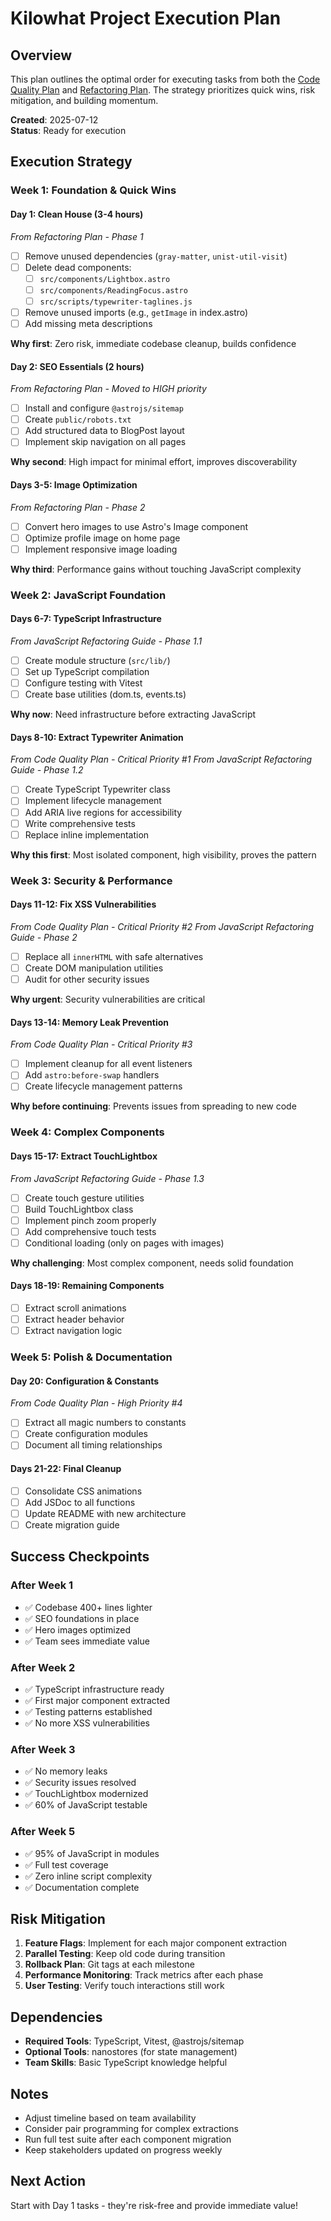 # Kilowhat Project Execution Plan

## Overview

This plan outlines the optimal order for executing tasks from both the [Code Quality Plan](./code-quality-plan.md) and [Refactoring Plan](./refactoring-plan.md). The strategy prioritizes quick wins, risk mitigation, and building momentum.

**Created**: 2025-07-12  
**Status**: Ready for execution

## Execution Strategy

### Week 1: Foundation & Quick Wins

#### Day 1: Clean House (3-4 hours)
*From Refactoring Plan - Phase 1*
- [ ] Remove unused dependencies (`gray-matter`, `unist-util-visit`)
- [ ] Delete dead components:
  - [ ] `src/components/Lightbox.astro`
  - [ ] `src/components/ReadingFocus.astro` 
  - [ ] `src/scripts/typewriter-taglines.js`
- [ ] Remove unused imports (e.g., `getImage` in index.astro)
- [ ] Add missing meta descriptions

**Why first**: Zero risk, immediate codebase cleanup, builds confidence

#### Day 2: SEO Essentials (2 hours)
*From Refactoring Plan - Moved to HIGH priority*
- [ ] Install and configure `@astrojs/sitemap`
- [ ] Create `public/robots.txt`
- [ ] Add structured data to BlogPost layout
- [ ] Implement skip navigation on all pages

**Why second**: High impact for minimal effort, improves discoverability

#### Days 3-5: Image Optimization
*From Refactoring Plan - Phase 2*
- [ ] Convert hero images to use Astro's Image component
- [ ] Optimize profile image on home page
- [ ] Implement responsive image loading

**Why third**: Performance gains without touching JavaScript complexity

### Week 2: JavaScript Foundation

#### Days 6-7: TypeScript Infrastructure
*From JavaScript Refactoring Guide - Phase 1.1*
- [ ] Create module structure (`src/lib/`)
- [ ] Set up TypeScript compilation
- [ ] Configure testing with Vitest
- [ ] Create base utilities (dom.ts, events.ts)

**Why now**: Need infrastructure before extracting JavaScript

#### Days 8-10: Extract Typewriter Animation
*From Code Quality Plan - Critical Priority #1*
*From JavaScript Refactoring Guide - Phase 1.2*
- [ ] Create TypeScript Typewriter class
- [ ] Implement lifecycle management
- [ ] Add ARIA live regions for accessibility
- [ ] Write comprehensive tests
- [ ] Replace inline implementation

**Why this first**: Most isolated component, high visibility, proves the pattern

### Week 3: Security & Performance

#### Days 11-12: Fix XSS Vulnerabilities
*From Code Quality Plan - Critical Priority #2*
*From JavaScript Refactoring Guide - Phase 2*
- [ ] Replace all `innerHTML` with safe alternatives
- [ ] Create DOM manipulation utilities
- [ ] Audit for other security issues

**Why urgent**: Security vulnerabilities are critical

#### Days 13-14: Memory Leak Prevention
*From Code Quality Plan - Critical Priority #3*
- [ ] Implement cleanup for all event listeners
- [ ] Add `astro:before-swap` handlers
- [ ] Create lifecycle management patterns

**Why before continuing**: Prevents issues from spreading to new code

### Week 4: Complex Components

#### Days 15-17: Extract TouchLightbox
*From JavaScript Refactoring Guide - Phase 1.3*
- [ ] Create touch gesture utilities
- [ ] Build TouchLightbox class
- [ ] Implement pinch zoom properly
- [ ] Add comprehensive touch tests
- [ ] Conditional loading (only on pages with images)

**Why challenging**: Most complex component, needs solid foundation

#### Days 18-19: Remaining Components
- [ ] Extract scroll animations
- [ ] Extract header behavior
- [ ] Extract navigation logic

### Week 5: Polish & Documentation

#### Day 20: Configuration & Constants
*From Code Quality Plan - High Priority #4*
- [ ] Extract all magic numbers to constants
- [ ] Create configuration modules
- [ ] Document all timing relationships

#### Days 21-22: Final Cleanup
- [ ] Consolidate CSS animations
- [ ] Add JSDoc to all functions
- [ ] Update README with new architecture
- [ ] Create migration guide

## Success Checkpoints

### After Week 1
- ✅ Codebase 400+ lines lighter
- ✅ SEO foundations in place
- ✅ Hero images optimized
- ✅ Team sees immediate value

### After Week 2  
- ✅ TypeScript infrastructure ready
- ✅ First major component extracted
- ✅ Testing patterns established
- ✅ No more XSS vulnerabilities

### After Week 3
- ✅ No memory leaks
- ✅ Security issues resolved
- ✅ TouchLightbox modernized
- ✅ 60% of JavaScript testable

### After Week 5
- ✅ 95% of JavaScript in modules
- ✅ Full test coverage
- ✅ Zero inline script complexity
- ✅ Documentation complete

## Risk Mitigation

1. **Feature Flags**: Implement for each major component extraction
2. **Parallel Testing**: Keep old code during transition
3. **Rollback Plan**: Git tags at each milestone
4. **Performance Monitoring**: Track metrics after each phase
5. **User Testing**: Verify touch interactions still work

## Dependencies

- **Required Tools**: TypeScript, Vitest, @astrojs/sitemap
- **Optional Tools**: nanostores (for state management)
- **Team Skills**: Basic TypeScript knowledge helpful

## Notes

- Adjust timeline based on team availability
- Consider pair programming for complex extractions
- Run full test suite after each component migration
- Keep stakeholders updated on progress weekly

## Next Action

Start with Day 1 tasks - they're risk-free and provide immediate value!